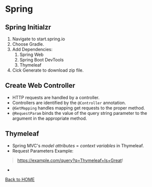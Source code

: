 # Spring

## Spring Initialzr

1. Navigate to start.spring.io
2. Choose Gradle.
3. Add Dependencies:
    1. Spring Web
    2. Spring Boot DevTools
    3. Thymeleaf
4. Cick Generate to download zip file.

## Create Web Controller

- HTTP requests are handled by a controller.
- Controllers are identified by the `@Controller` annotation.
- `@GetMapping` handles mapping get requests to the proper method.
- `@RequestParam` binds the value of the query string parameter to the argument in the appropriate method.

## Thymeleaf

- Spring MVC's *model attributes* = *context variables* in Thymeleaf.
- Request Parameters Example:

> <https://example.com/query?q=Thymeleaf+Is+Great>!

- 

[Back to HOME](../README.md)